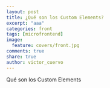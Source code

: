 ```yaml
---
layout: post
title: ¿Qué son los Custom Elements?
excerpt: "aaa"
categories: front
tags: [microfrontend]
image:
  feature: covers/front.jpg
comments: true
share: true
author: victor_cuervo
---
```


Qué son los Custom Elements